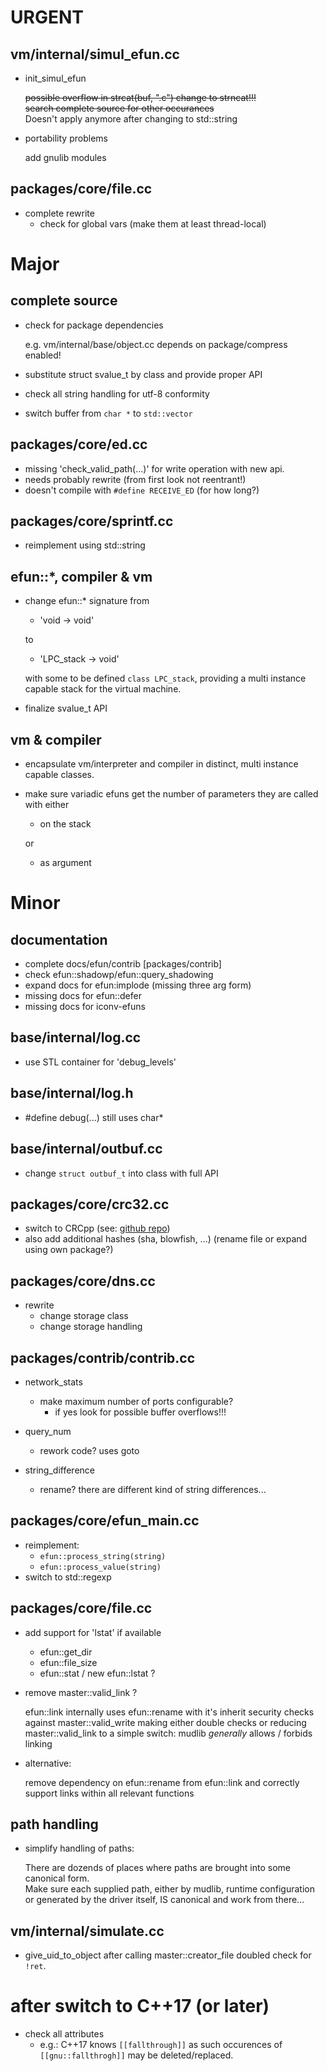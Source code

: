 # URGENT #
## vm/internal/simul\_efun.cc ##
- init\_simul\_efun

    ~~possible overflow in strcat(buf, ".c") change to strncat!!!~~  
    ~~search complete source for other occurances~~  
    Doesn't apply anymore after changing to std::string
- portability problems

    add gnulib modules

## packages/core/file.cc ##
- complete rewrite
    - check for global vars (make them at least thread-local)

# Major #
## complete source ##
- check for package dependencies

    e.g. vm/internal/base/object.cc depends on package/compress enabled!
- substitute struct svalue\_t by class and provide proper API
- check all string handling for utf-8 conformity
- switch buffer from ```char *``` to ```std::vector```

## packages/core/ed.cc ##
- missing 'check\_valid\_path(...)' for write operation with new api.
- needs probably rewrite (from first look not reentrant!)
- doesn't compile with ```#define RECEIVE_ED``` (for how long?)

## packages/core/sprintf.cc ##
- reimplement using std::string

## efun::\*, compiler & vm ##
- change efun::\* signature from  
    - 'void -> void'

    to
    - 'LPC_stack -> void'

    with some to be defined ```class LPC_stack```, providing a multi instance
    capable stack for the virtual machine.
- finalize svalue_t API

## vm & compiler ##
- encapsulate vm/interpreter and compiler in distinct, multi instance capable
  classes.
- make sure variadic efuns get the number of parameters they are called with either
    - on the stack

    or
    - as argument

# Minor #
## documentation ##
- complete docs/efun/contrib [packages/contrib]
- check efun::shadowp/efun::query_shadowing
- expand docs for efun:implode (missing three arg form)
- missing docs for efun::defer
- missing docs for iconv-efuns

## base/internal/log.cc
- use STL container for 'debug_levels'

## base/internal/log.h
- \#define debug(...) still uses char\*

## base/internal/outbuf.cc ##
- change ```struct outbuf_t``` into class with full API

## packages/core/crc32.cc ##
- switch to CRCpp (see: [github repo](https://github.com/Shea690901/CRCpp "forked from d-bahr/CRCpp"))
- also add additional hashes (sha, blowfish, ...) (rename file or expand using own package?)

## packages/core/dns.cc ##
- rewrite
    - change storage class
    - change storage handling

## packages/contrib/contrib.cc ##
- network\_stats
    - make maximum number of ports configurable?
        - if yes look for possible buffer overflows!!!

- query\_num
    - rework code? uses goto

- string\_difference
    - rename? there are different kind of string differences...

## packages/core/efun_main.cc ##
- reimplement:
    - ```efun::process_string(string)```
    - ```efun::process_value(string)```
- switch to std::regexp

## packages/core/file.cc ##
- add support for 'lstat' if available
    - efun::get\_dir
    - efun::file\_size
    - efun::stat / new efun::lstat ?
- remove master::valid\_link ?

    efun::link internally uses efun::rename with it's inherit security checks
    against master::valid\_write making either double checks or reducing
    master::valid\_link to a simple switch: mudlib _generally_ allows / forbids
    linking
- alternative:

    remove dependency on efun::rename from efun::link and correctly support
    links within all relevant functions

## path handling ##
- simplify handling of paths:

    There are dozends of places where paths are brought into some canonical
    form.  
    Make sure each supplied path, either by mudlib, runtime configuration or
    generated by the driver itself, IS canonical and work from there...

## vm/internal/simulate.cc ##
- give_uid_to_object
    after calling master::creator_file doubled check for ```!ret```.

# after switch to C++17 (or later) ##
- check all attributes
    - e.g.: C++17 knows ```[[fallthrough]]``` as such occurences of
      ```[[gnu::fallthrogh]]``` may be deleted/replaced.
